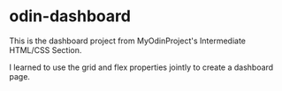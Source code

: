 # odin-dashboard

This is the dashboard project from MyOdinProject's Intermediate HTML/CSS Section.

I learned to use the grid and flex properties jointly to create a dashboard page.